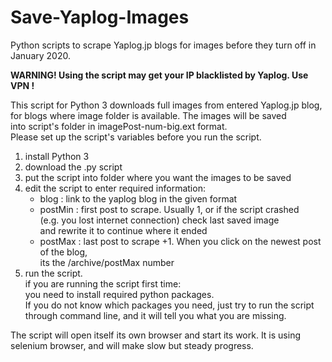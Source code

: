 # Save-Yaplog-Images
Python scripts to scrape Yaplog.jp blogs for images before they turn off in January 2020. 

<b> WARNING! Using the script may get your IP blacklisted by Yaplog. Use VPN ! </b>  

This script for Python 3 downloads full images from entered Yaplog.jp blog, </br>
for blogs where image folder is available. The images will be saved </br>
into script's folder in imagePost-num-big.ext format. </br>
Please set up the script's variables before you run the script. 

1. install Python 3
1. download the .py script
2. put the script into folder where you want the images to be saved
3. edit the script to enter required information:
     * blog    : link to the yaplog blog in the given format
     * postMin : first post to scrape. Usually 1, or if the script crashed </br>
       (e.g. you lost internet connection) check last saved image </br> 
       and rewrite it to continue where it ended
     * postMax : last post to scrape +1. When you click on the newest post of the blog, </br>
       its the /archive/postMax number
4. run the script. </br>
   if you are running the script first time: </br>
   you need to install required python packages. </br>
   If you do not know which packages you need, just try to run the script
   through command line, and it will tell you what you are missing.
     
The script will open itself its own browser and start its work.
It is using selenium browser, and will make slow but steady progress.               
                                                                
